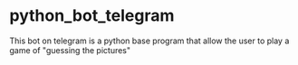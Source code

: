 # python_bot_telegram
This bot on telegram is a python base program that allow the user to play a game of "guessing the pictures"

